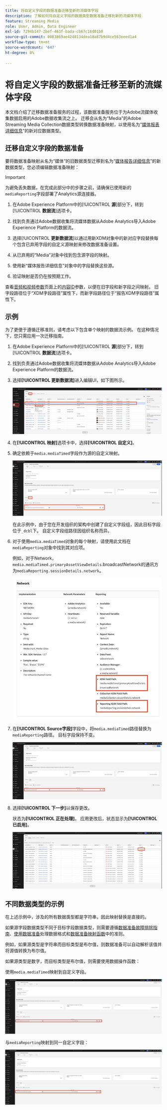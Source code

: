 ```yaml
---
title: 将自定义字段的数据准备迁移至新的流媒体字段
description: 了解如何将自定义字段的数据类型数据准备迁移到新的流媒体字段
feature: Streaming Media
role: User, Admin, Data Engineer
exl-id: 7294b147-2bef-463f-bada-cb67c16d01b0
source-git-commit: 0083869ae4248134dea18a87b9d4ce563eeed1a4
workflow-type: tm+mt
source-wordcount: '647'
ht-degree: 0%

---
```


# 将自定义字段的数据准备迁移至新的流媒体字段

本文档介绍了迁移数据准备服务的过程，该数据准备服务位于为Adobe流媒体收集数据启用的Adobe数据收集流之上。 迁移会从名为“Media”的Adobe Streaming Media Collection数据类型转换数据准备映射，以使用名为“[媒体报表详细信息](https://experienceleague.adobe.com/en/docs/experience-platform/xdm/data-types/media-reporting-details)”的新对应数据类型。

## 迁移自定义字段的数据准备

要将数据准备映射从名为“媒体”的旧数据类型迁移到名为“[媒体报告详细信息](https://experienceleague.adobe.com/en/docs/experience-platform/xdm/data-types/media-reporting-details)”的新数据类型，您必须编辑数据准备映射：

>[!IMPORTANT]
>
>为避免丢失数据，在完成此部分中的步骤之前，请确保已使用新的`mediaReporting`字段部署了Analytics源连接器。

1. 在Adobe Experience Platform中的&#x200B;[!UICONTROL **源**]&#x200B;部分下，转到&#x200B;[!UICONTROL **数据流**]&#x200B;选项卡。

1. 找到负责通过Adobe数据收集将流媒体数据从Adobe Analytics导入Adobe Experience Platform的数据流。

1. 选择&#x200B;[!UICONTROL **更新数据流**]&#x200B;以通过用新XDM对象中的新对应字段替换每个包含已弃用字段的自定义源映射来修改数据准备设置。

1. 从已弃用的“Media”对象中找到包含源字段的映射。

1. 使用新“媒体报告详细信息”对象中的字段替换这些源。

1. 验证映射是否仍在按预期工作。

查看[音频和视频参数](https://experienceleague.adobe.com/en/docs/media-analytics/using/implementation/variables/audio-video-parameters#content-id)页面上的[内容ID](https://experienceleague.adobe.com/zh-hans/docs/media-analytics/using/implementation/variables/audio-video-parameters)参数，以便在旧字段和新字段之间映射。 旧字段路径位于“XDM字段路径”属性下，而新字段路径位于“报告XDM字段路径”属性下。

## 示例

为了更便于遵循迁移准则，请考虑以下包含单个映射的数据流示例。 在这种情况下，您只需应用一次迁移指南。

1. 在Adobe Experience Platform中的&#x200B;[!UICONTROL **源**]&#x200B;部分下，转到&#x200B;[!UICONTROL **数据流**]&#x200B;选项卡。

1. 找到负责通过Adobe数据收集将流媒体数据从Adobe Analytics导入Adobe Experience Platform的数据流。

1. 选择&#x200B;**[!UICONTROL 更新数据流]**&#x200B;进入编辑UI，如下图所示。

   ![AEP数据流](assets/aep-dataflow.jpeg)

1. 在&#x200B;**[!UICONTROL 映射]**&#x200B;选项卡中，选择&#x200B;**[!UICONTROL 自定义]**。

1. 确定依赖于`media.mediaTimed`字段作为源的自定义映射。

   ![AEP数据流继续](assets/aep-dataflow2.jpeg)

   在此示例中，由于您在开发组织的架构中创建了自定义字段组，因此目标字段位于`_dcbl`下。 自定义字段组路径因组织名称而异。

1. 对于使用`media.mediaTimed`对象的每个映射，请使用此文档在`mediaReporting`对象中找到其对应项。

   例如，对于Network，`media.mediaTimed.primaryAssetViewDetails`.broadcastNetwork的通讯方为`mediaReporting.sessionDetails.network`。

   ![已更新XDM字段路径](assets/xdm-field-path-old-and-new.jpeg)

1. 在&#x200B;**[!UICONTROL Source字段]**&#x200B;字段中，将`media.mediaTimed`路径替换为`mediaReporting`路径。 目标字段保持不变。

   ![AEP数据流继续](assets/aep-dataflow3.jpeg)

1. 选择&#x200B;**[!UICONTROL 下一步]**&#x200B;以保存更改。

   状态为&#x200B;**[!UICONTROL 正在处理]**。 应用更改后，状态显示为&#x200B;**[!UICONTROL 已启用]**。

   ![AEP数据流继续](assets/aep-dataflow5.jpeg)

## 不同数据类型的示例

在上述示例中，涉及的所有数据类型都是字符串，因此映射替换是直接的。

如果源字段数据类型不同于目标字段数据类型，则需要遵循[数据准备故障排除指南](https://experienceleague.adobe.com/en/docs/experience-platform/data-prep/troubleshooting-guide)、[使用数据准备](https://experienceleague.adobe.com/en/docs/experience-platform/data-prep/data-handling)处理数据格式和[数据准备映射函数](https://experienceleague.adobe.com/en/docs/experience-platform/data-prep/data-handling)中的准则。

例如，如果源类型是字符串而目标类型是布尔值，则数据准备可以自动解析该值并将源值转换为布尔值。

如果源类型是数字，而目标类型是布尔值，则需要使用数据操作函数：

使用`media.mediaTimed`映射到自定义字段。

![AEP数据流继续](assets/aep-dataflow6.jpeg)

与`mediaReporting`映射到同一自定义字段：

![AEP数据流继续](assets/aep-dataflow7.jpeg)
